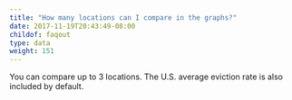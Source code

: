 ```yaml
---
title: "How many locations can I compare in the graphs?"
date: 2017-11-19T20:43:49-08:00
childof: faqout
type: data
weight: 151
---
```

You can compare up to 3 locations. The U.S. average eviction rate is also included by default.